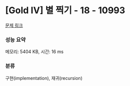 # [Gold IV] 별 찍기 - 18 - 10993 

[문제 링크](https://www.acmicpc.net/problem/10993) 

### 성능 요약

메모리: 5404 KB, 시간: 16 ms

### 분류

구현(implementation), 재귀(recursion)

